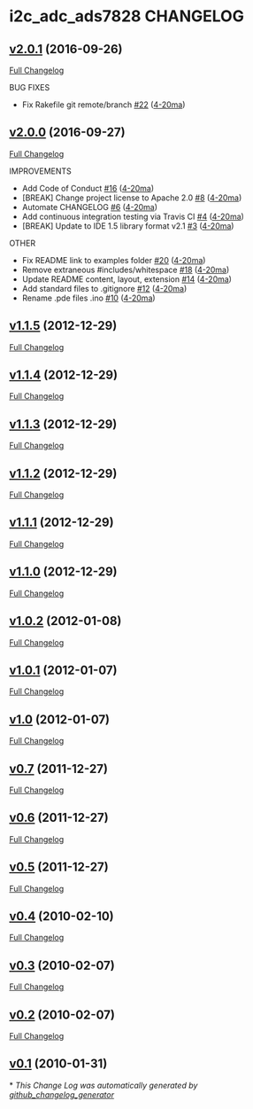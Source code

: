 # i2c_adc_ads7828 CHANGELOG

## [v2.0.1](https://github.com/4-20ma/i2c_adc_ads7828/tree/v2.0.1) (2016-09-26)
[Full Changelog](https://github.com/4-20ma/i2c_adc_ads7828/compare/v2.0.0...v2.0.1)

BUG FIXES

- Fix Rakefile git remote/branch [\#22](https://github.com/4-20ma/i2c_adc_ads7828/pull/22) ([4-20ma](https://github.com/4-20ma))

## [v2.0.0](https://github.com/4-20ma/i2c_adc_ads7828/tree/v2.0.0) (2016-09-27)
[Full Changelog](https://github.com/4-20ma/i2c_adc_ads7828/compare/v1.1.5...v2.0.0)

IMPROVEMENTS

- Add Code of Conduct [\#16](https://github.com/4-20ma/i2c_adc_ads7828/pull/16) ([4-20ma](https://github.com/4-20ma))
- \[BREAK\] Change project license to Apache 2.0 [\#8](https://github.com/4-20ma/i2c_adc_ads7828/pull/8) ([4-20ma](https://github.com/4-20ma))
- Automate CHANGELOG [\#6](https://github.com/4-20ma/i2c_adc_ads7828/pull/6) ([4-20ma](https://github.com/4-20ma))
- Add continuous integration testing via Travis CI [\#4](https://github.com/4-20ma/i2c_adc_ads7828/pull/4) ([4-20ma](https://github.com/4-20ma))
- \[BREAK\] Update to IDE 1.5 library format v2.1 [\#3](https://github.com/4-20ma/i2c_adc_ads7828/pull/3) ([4-20ma](https://github.com/4-20ma))

OTHER

- Fix README link to examples folder [\#20](https://github.com/4-20ma/i2c_adc_ads7828/pull/20) ([4-20ma](https://github.com/4-20ma))
- Remove extraneous \#includes/whitespace [\#18](https://github.com/4-20ma/i2c_adc_ads7828/pull/18) ([4-20ma](https://github.com/4-20ma))
- Update README content, layout, extension [\#14](https://github.com/4-20ma/i2c_adc_ads7828/pull/14) ([4-20ma](https://github.com/4-20ma))
- Add standard files to .gitignore [\#12](https://github.com/4-20ma/i2c_adc_ads7828/pull/12) ([4-20ma](https://github.com/4-20ma))
- Rename .pde files .ino [\#10](https://github.com/4-20ma/i2c_adc_ads7828/pull/10) ([4-20ma](https://github.com/4-20ma))

## [v1.1.5](https://github.com/4-20ma/i2c_adc_ads7828/tree/v1.1.5) (2012-12-29)
[Full Changelog](https://github.com/4-20ma/i2c_adc_ads7828/compare/v1.1.4...v1.1.5)

## [v1.1.4](https://github.com/4-20ma/i2c_adc_ads7828/tree/v1.1.4) (2012-12-29)
[Full Changelog](https://github.com/4-20ma/i2c_adc_ads7828/compare/v1.1.3...v1.1.4)

## [v1.1.3](https://github.com/4-20ma/i2c_adc_ads7828/tree/v1.1.3) (2012-12-29)
[Full Changelog](https://github.com/4-20ma/i2c_adc_ads7828/compare/v1.1.2...v1.1.3)

## [v1.1.2](https://github.com/4-20ma/i2c_adc_ads7828/tree/v1.1.2) (2012-12-29)
[Full Changelog](https://github.com/4-20ma/i2c_adc_ads7828/compare/v1.1.1...v1.1.2)

## [v1.1.1](https://github.com/4-20ma/i2c_adc_ads7828/tree/v1.1.1) (2012-12-29)
[Full Changelog](https://github.com/4-20ma/i2c_adc_ads7828/compare/v1.1.0...v1.1.1)

## [v1.1.0](https://github.com/4-20ma/i2c_adc_ads7828/tree/v1.1.0) (2012-12-29)
[Full Changelog](https://github.com/4-20ma/i2c_adc_ads7828/compare/v1.0.2...v1.1.0)

## [v1.0.2](https://github.com/4-20ma/i2c_adc_ads7828/tree/v1.0.2) (2012-01-08)
[Full Changelog](https://github.com/4-20ma/i2c_adc_ads7828/compare/v1.0.1...v1.0.2)

## [v1.0.1](https://github.com/4-20ma/i2c_adc_ads7828/tree/v1.0.1) (2012-01-07)
[Full Changelog](https://github.com/4-20ma/i2c_adc_ads7828/compare/v1.0...v1.0.1)

## [v1.0](https://github.com/4-20ma/i2c_adc_ads7828/tree/v1.0) (2012-01-07)
[Full Changelog](https://github.com/4-20ma/i2c_adc_ads7828/compare/v0.7...v1.0)

## [v0.7](https://github.com/4-20ma/i2c_adc_ads7828/tree/v0.7) (2011-12-27)
[Full Changelog](https://github.com/4-20ma/i2c_adc_ads7828/compare/v0.6...v0.7)

## [v0.6](https://github.com/4-20ma/i2c_adc_ads7828/tree/v0.6) (2011-12-27)
[Full Changelog](https://github.com/4-20ma/i2c_adc_ads7828/compare/v0.5...v0.6)

## [v0.5](https://github.com/4-20ma/i2c_adc_ads7828/tree/v0.5) (2011-12-27)
[Full Changelog](https://github.com/4-20ma/i2c_adc_ads7828/compare/v0.4...v0.5)

## [v0.4](https://github.com/4-20ma/i2c_adc_ads7828/tree/v0.4) (2010-02-10)
[Full Changelog](https://github.com/4-20ma/i2c_adc_ads7828/compare/v0.3...v0.4)

## [v0.3](https://github.com/4-20ma/i2c_adc_ads7828/tree/v0.3) (2010-02-07)
[Full Changelog](https://github.com/4-20ma/i2c_adc_ads7828/compare/v0.2...v0.3)

## [v0.2](https://github.com/4-20ma/i2c_adc_ads7828/tree/v0.2) (2010-02-07)
[Full Changelog](https://github.com/4-20ma/i2c_adc_ads7828/compare/v0.1...v0.2)

## [v0.1](https://github.com/4-20ma/i2c_adc_ads7828/tree/v0.1) (2010-01-31)


\* *This Change Log was automatically generated by [github_changelog_generator](https://github.com/skywinder/Github-Changelog-Generator)*